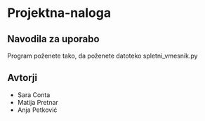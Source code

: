 # Projektna-naloga

## Navodila za uporabo

Program poženete tako, da poženete datoteko spletni_vmesnik.py

## Avtorji

- Sara Conta
- Matija Pretnar
- Anja Petković
